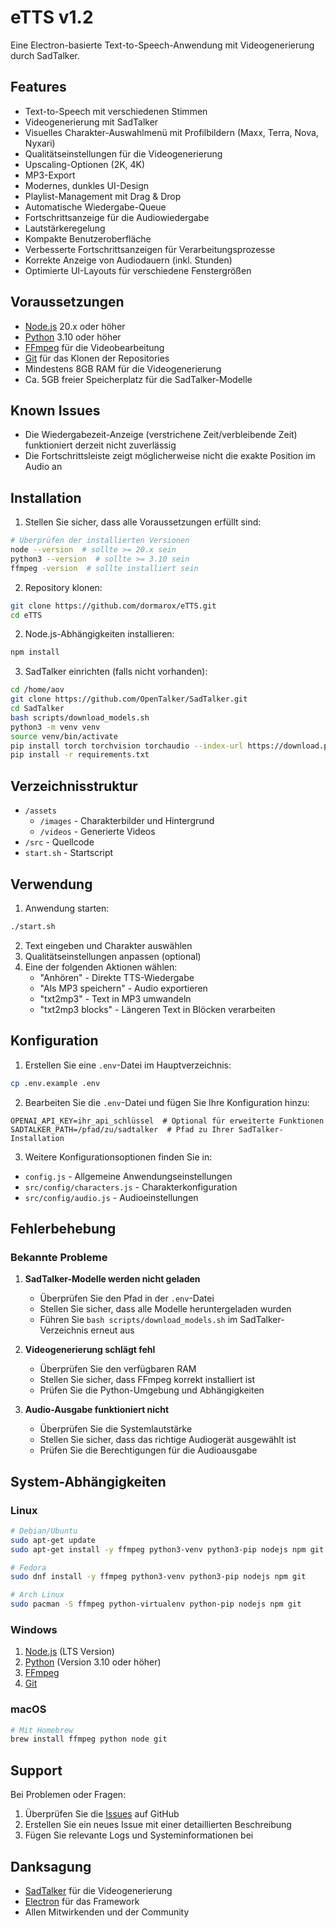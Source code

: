 # eTTS v1.2

Eine Electron-basierte Text-to-Speech-Anwendung mit Videogenerierung durch SadTalker.

## Features

- Text-to-Speech mit verschiedenen Stimmen
- Videogenerierung mit SadTalker
- Visuelles Charakter-Auswahlmenü mit Profilbildern (Maxx, Terra, Nova, Nyxari)
- Qualitätseinstellungen für die Videogenerierung
- Upscaling-Optionen (2K, 4K)
- MP3-Export
- Modernes, dunkles UI-Design
- Playlist-Management mit Drag & Drop
- Automatische Wiedergabe-Queue
- Fortschrittsanzeige für die Audiowiedergabe
- Lautstärkeregelung
- Kompakte Benutzeroberfläche
- Verbesserte Fortschrittsanzeigen für Verarbeitungsprozesse
- Korrekte Anzeige von Audiodauern (inkl. Stunden)
- Optimierte UI-Layouts für verschiedene Fenstergrößen

## Voraussetzungen

- [Node.js](https://nodejs.org/) 20.x oder höher
- [Python](https://www.python.org/) 3.10 oder höher
- [FFmpeg](https://ffmpeg.org/) für die Videobearbeitung
- [Git](https://git-scm.com/) für das Klonen der Repositories
- Mindestens 8GB RAM für die Videogenerierung
- Ca. 5GB freier Speicherplatz für die SadTalker-Modelle

## Known Issues

- Die Wiedergabezeit-Anzeige (verstrichene Zeit/verbleibende Zeit) funktioniert derzeit nicht zuverlässig
- Die Fortschrittsleiste zeigt möglicherweise nicht die exakte Position im Audio an

## Installation

1. Stellen Sie sicher, dass alle Voraussetzungen erfüllt sind:
```bash
# Überprüfen der installierten Versionen
node --version  # sollte >= 20.x sein
python3 --version  # sollte >= 3.10 sein
ffmpeg -version  # sollte installiert sein
```

2. Repository klonen:
```bash
git clone https://github.com/dormarox/eTTS.git
cd eTTS
```

2. Node.js-Abhängigkeiten installieren:
```bash
npm install
```

3. SadTalker einrichten (falls nicht vorhanden):
```bash
cd /home/aov
git clone https://github.com/OpenTalker/SadTalker.git
cd SadTalker
bash scripts/download_models.sh
python3 -m venv venv
source venv/bin/activate
pip install torch torchvision torchaudio --index-url https://download.pytorch.org/whl/cpu
pip install -r requirements.txt
```

## Verzeichnisstruktur

- `/assets`
  - `/images` - Charakterbilder und Hintergrund
  - `/videos` - Generierte Videos
- `/src` - Quellcode
- `start.sh` - Startscript

## Verwendung

1. Anwendung starten:
```bash
./start.sh
```

2. Text eingeben und Charakter auswählen
3. Qualitätseinstellungen anpassen (optional)
4. Eine der folgenden Aktionen wählen:
   - "Anhören" - Direkte TTS-Wiedergabe
   - "Als MP3 speichern" - Audio exportieren
   - "txt2mp3" - Text in MP3 umwandeln
   - "txt2mp3 blocks" - Längeren Text in Blöcken verarbeiten

## Konfiguration

1. Erstellen Sie eine `.env`-Datei im Hauptverzeichnis:
```bash
cp .env.example .env
```

2. Bearbeiten Sie die `.env`-Datei und fügen Sie Ihre Konfiguration hinzu:
```env
OPENAI_API_KEY=ihr_api_schlüssel  # Optional für erweiterte Funktionen
SADTALKER_PATH=/pfad/zu/sadtalker  # Pfad zu Ihrer SadTalker-Installation
```

3. Weitere Konfigurationsoptionen finden Sie in:
- `config.js` - Allgemeine Anwendungseinstellungen
- `src/config/characters.js` - Charakterkonfiguration
- `src/config/audio.js` - Audioeinstellungen

## Fehlerbehebung

### Bekannte Probleme

1. **SadTalker-Modelle werden nicht geladen**
   - Überprüfen Sie den Pfad in der `.env`-Datei
   - Stellen Sie sicher, dass alle Modelle heruntergeladen wurden
   - Führen Sie `bash scripts/download_models.sh` im SadTalker-Verzeichnis erneut aus

2. **Videogenerierung schlägt fehl**
   - Überprüfen Sie den verfügbaren RAM
   - Stellen Sie sicher, dass FFmpeg korrekt installiert ist
   - Prüfen Sie die Python-Umgebung und Abhängigkeiten

3. **Audio-Ausgabe funktioniert nicht**
   - Überprüfen Sie die Systemlautstärke
   - Stellen Sie sicher, dass das richtige Audiogerät ausgewählt ist
   - Prüfen Sie die Berechtigungen für die Audioausgabe

## System-Abhängigkeiten

### Linux
```bash
# Debian/Ubuntu
sudo apt-get update
sudo apt-get install -y ffmpeg python3-venv python3-pip nodejs npm git

# Fedora
sudo dnf install -y ffmpeg python3-venv python3-pip nodejs npm git

# Arch Linux
sudo pacman -S ffmpeg python-virtualenv python-pip nodejs npm git
```

### Windows
1. [Node.js](https://nodejs.org/) (LTS Version)
2. [Python](https://www.python.org/) (Version 3.10 oder höher)
3. [FFmpeg](https://ffmpeg.org/download.html#build-windows)
4. [Git](https://git-scm.com/download/windows)

### macOS
```bash
# Mit Homebrew
brew install ffmpeg python node git
```

## Support

Bei Problemen oder Fragen:
1. Überprüfen Sie die [Issues](https://github.com/dormarox/eTTS/issues) auf GitHub
2. Erstellen Sie ein neues Issue mit einer detaillierten Beschreibung
3. Fügen Sie relevante Logs und Systeminformationen bei

## Danksagung

- [SadTalker](https://github.com/OpenTalker/SadTalker) für die Videogenerierung
- [Electron](https://www.electronjs.org/) für das Framework
- Allen Mitwirkenden und der Community
